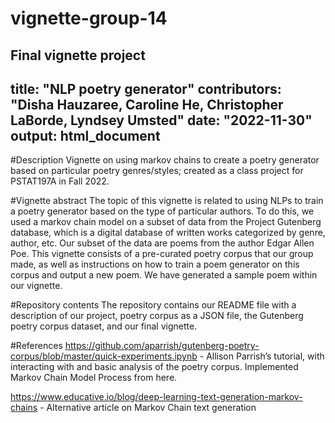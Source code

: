 # vignette-group-14
Final vignette project 
---
title: "NLP poetry generator"
contributors: "Disha Hauzaree, Caroline He, Christopher LaBorde, Lyndsey Umsted"
date: "2022-11-30"
output: html_document
---

#Description
Vignette on using markov chains to create a poetry generator based on particular poetry genres/styles; created as a class project for PSTAT197A in Fall 2022.

#Vignette abstract
The topic of this vignette is related to using NLPs to train a poetry generator based on the type of particular authors. To do this, we used a markov chain model on a subset of data from the Project Gutenberg database, which is a digital database of written works categorized by genre, author, etc. Our subset of the data are poems from the author Edgar Allen Poe. This vignette consists of a pre-curated poetry corpus that our group made, as well as instructions on how to train a poem generator on this corpus and output a new poem. We have generated a sample poem within our vignette. 

#Repository contents
The repository contains our README file with a description of our project, poetry corpus as a JSON file, the Gutenberg poetry corpus dataset, and our final vignette. 

#References
https://github.com/aparrish/gutenberg-poetry-corpus/blob/master/quick-experiments.ipynb  - Allison Parrish’s tutorial, with interacting with and basic analysis of the poetry corpus. Implemented Markov Chain Model Process from here. 

https://www.educative.io/blog/deep-learning-text-generation-markov-chains - Alternative article on Markov Chain text generation

